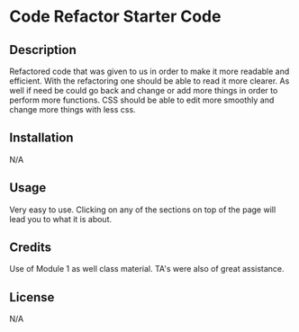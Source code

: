 # Code Refactor Starter Code 

## Description
Refactored code that was given to us in order to make it more readable and efficient. With the refactoring one should be able to read it more clearer. As well if need be could go back and change or add more things in order to perform more functions. CSS should be able to edit more smoothly and change more things with less css.

## Installation

N/A

## Usage

Very easy to use. Clicking on any of the sections on top of the page will lead you to what it is about. 

## Credits

Use of Module 1 as well class material. TA's were also of great assistance. 

## License

N/A